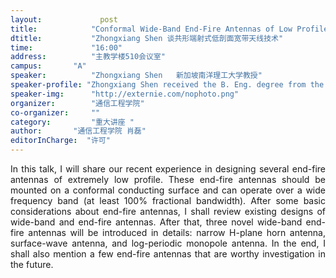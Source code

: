 ```yaml
---
layout: 			post
title:       	  "Conformal Wide-Band End-Fire Antennas of Low Profile  共形端射式低剖面宽带天线"
dtitle:      	  "Zhongxiang Shen 谈共形端射式低剖面宽带天线技术"
time: 		  	  "16:00"
address:	  	  "主教学楼510会议室"
campus:	  	  "A"
speaker:	   	  "Zhongxiang Shen   新加坡南洋理工大学教授"
speaker-profile: "Zhongxiang Shen received the B. Eng. degree from the University of Electronic Science and Technology of China, Chengdu,China, in 1987, the M. S. degree from Southeast University, Nanjing, China, in 1990, and the PhD degree from the University of Waterloo, Waterloo, Ontario, Canada, in 1997, all in electrical engineering."
speaker-img:	  "http://externie.com/nophoto.png"
organizer:		  "通信工程学院"
co-organizer:	  ""
category:		  "重大讲座 "
author:		  "通信工程学院 肖磊"
editorInCharge:  "许可"
---
```

<p style="text-align: justify;">In this talk, I will share our recent experience in designing several end-fire antennas of extremely low profile. These end-fire antennas should be mounted on a conformal conducting surface and can operate over a wide frequency band (at least 100% fractional bandwidth). After some basic considerations about end-fire antennas, I shall review existing designs of wide-band and end-fire antennas. After that, three novel wide-band end-fire antennas will be introduced in details: narrow H-plane horn antenna, surface-wave antenna, and log-periodic monopole antenna. In the end, I shall also mention a few end-fire antennas that are worthy investigation in the future.
